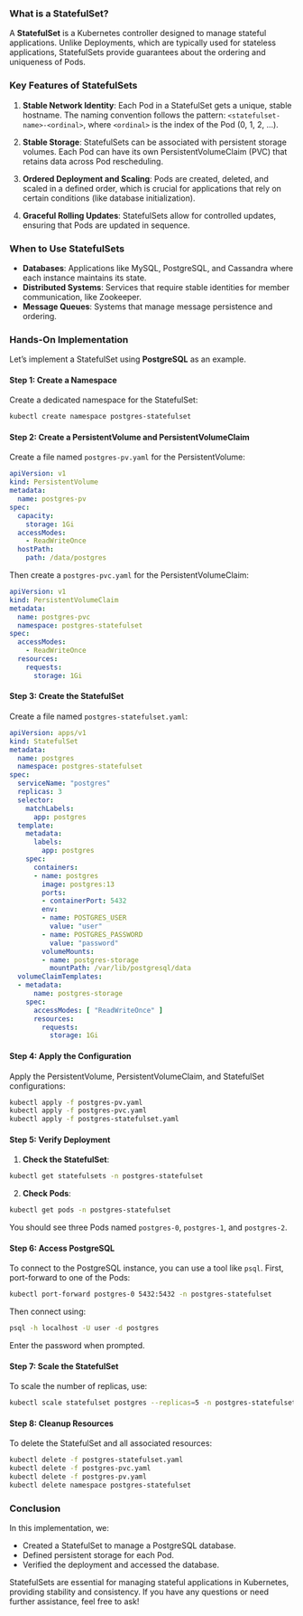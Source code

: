 
### What is a StatefulSet?

A **StatefulSet** is a Kubernetes controller designed to manage stateful applications. Unlike Deployments, which are typically used for stateless applications, StatefulSets provide guarantees about the ordering and uniqueness of Pods.

### Key Features of StatefulSets

1. **Stable Network Identity**: Each Pod in a StatefulSet gets a unique, stable hostname. The naming convention follows the pattern: `<statefulset-name>-<ordinal>`, where `<ordinal>` is the index of the Pod (0, 1, 2, ...).

2. **Stable Storage**: StatefulSets can be associated with persistent storage volumes. Each Pod can have its own PersistentVolumeClaim (PVC) that retains data across Pod rescheduling.

3. **Ordered Deployment and Scaling**: Pods are created, deleted, and scaled in a defined order, which is crucial for applications that rely on certain conditions (like database initialization).

4. **Graceful Rolling Updates**: StatefulSets allow for controlled updates, ensuring that Pods are updated in sequence.

### When to Use StatefulSets

- **Databases**: Applications like MySQL, PostgreSQL, and Cassandra where each instance maintains its state.
- **Distributed Systems**: Services that require stable identities for member communication, like Zookeeper.
- **Message Queues**: Systems that manage message persistence and ordering.

### Hands-On Implementation

Let’s implement a StatefulSet using **PostgreSQL** as an example.

#### Step 1: Create a Namespace

Create a dedicated namespace for the StatefulSet:

```bash
kubectl create namespace postgres-statefulset
```

#### Step 2: Create a PersistentVolume and PersistentVolumeClaim

Create a file named `postgres-pv.yaml` for the PersistentVolume:

```yaml
apiVersion: v1
kind: PersistentVolume
metadata:
  name: postgres-pv
spec:
  capacity:
    storage: 1Gi
  accessModes:
    - ReadWriteOnce
  hostPath:
    path: /data/postgres
```

Then create a `postgres-pvc.yaml` for the PersistentVolumeClaim:

```yaml
apiVersion: v1
kind: PersistentVolumeClaim
metadata:
  name: postgres-pvc
  namespace: postgres-statefulset
spec:
  accessModes:
    - ReadWriteOnce
  resources:
    requests:
      storage: 1Gi
```

#### Step 3: Create the StatefulSet

Create a file named `postgres-statefulset.yaml`:

```yaml
apiVersion: apps/v1
kind: StatefulSet
metadata:
  name: postgres
  namespace: postgres-statefulset
spec:
  serviceName: "postgres"
  replicas: 3
  selector:
    matchLabels:
      app: postgres
  template:
    metadata:
      labels:
        app: postgres
    spec:
      containers:
      - name: postgres
        image: postgres:13
        ports:
        - containerPort: 5432
        env:
        - name: POSTGRES_USER
          value: "user"
        - name: POSTGRES_PASSWORD
          value: "password"
        volumeMounts:
        - name: postgres-storage
          mountPath: /var/lib/postgresql/data
  volumeClaimTemplates:
  - metadata:
      name: postgres-storage
    spec:
      accessModes: [ "ReadWriteOnce" ]
      resources:
        requests:
          storage: 1Gi
```

#### Step 4: Apply the Configuration

Apply the PersistentVolume, PersistentVolumeClaim, and StatefulSet configurations:

```bash
kubectl apply -f postgres-pv.yaml
kubectl apply -f postgres-pvc.yaml
kubectl apply -f postgres-statefulset.yaml
```

#### Step 5: Verify Deployment

1. **Check the StatefulSet**:

```bash
kubectl get statefulsets -n postgres-statefulset
```

2. **Check Pods**:

```bash
kubectl get pods -n postgres-statefulset
```

You should see three Pods named `postgres-0`, `postgres-1`, and `postgres-2`.

#### Step 6: Access PostgreSQL

To connect to the PostgreSQL instance, you can use a tool like `psql`. First, port-forward to one of the Pods:

```bash
kubectl port-forward postgres-0 5432:5432 -n postgres-statefulset
```

Then connect using:

```bash
psql -h localhost -U user -d postgres
```

Enter the password when prompted.

#### Step 7: Scale the StatefulSet

To scale the number of replicas, use:

```bash
kubectl scale statefulset postgres --replicas=5 -n postgres-statefulset
```

#### Step 8: Cleanup Resources

To delete the StatefulSet and all associated resources:

```bash
kubectl delete -f postgres-statefulset.yaml
kubectl delete -f postgres-pvc.yaml
kubectl delete -f postgres-pv.yaml
kubectl delete namespace postgres-statefulset
```

### Conclusion

In this implementation, we:
- Created a StatefulSet to manage a PostgreSQL database.
- Defined persistent storage for each Pod.
- Verified the deployment and accessed the database.

StatefulSets are essential for managing stateful applications in Kubernetes, providing stability and consistency. If you have any questions or need further assistance, feel free to ask!

